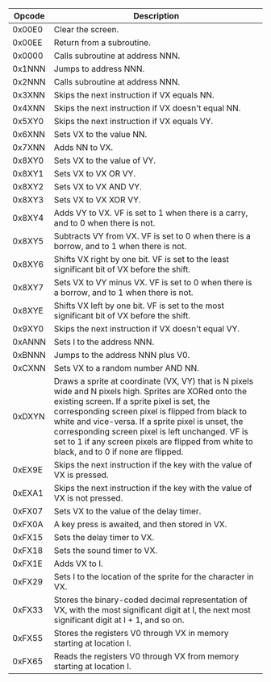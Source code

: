 |Opcode | Description |
|---|---|
| 0x00E0 | Clear the screen. |
| 0x00EE | Return from a subroutine. |
| 0x0000 | Calls subroutine at address NNN. |
| 0x1NNN | Jumps to address NNN. |
| 0x2NNN | Calls subroutine at address NNN. |
| 0x3XNN | Skips the next instruction if VX equals NN. |
| 0x4XNN | Skips the next instruction if VX doesn't equal NN. |
| 0x5XY0 | Skips the next instruction if VX equals VY. |
| 0x6XNN | Sets VX to the value NN. |
| 0x7XNN | Adds NN to VX. |
| 0x8XY0 | Sets VX to the value of VY. |
| 0x8XY1 | Sets VX to VX OR VY. |
| 0x8XY2 | Sets VX to VX AND VY. |
| 0x8XY3 | Sets VX to VX XOR VY. |
| 0x8XY4 | Adds VY to VX. VF is set to 1 when there is a carry, and to 0 when there is not. |
| 0x8XY5 | Subtracts VY from VX. VF is set to 0 when there is a borrow, and to 1 when there is not. |
| 0x8XY6 | Shifts VX right by one bit. VF is set to the least significant bit of VX before the shift. |
| 0x8XY7 | Sets VX to VY minus VX. VF is set to 0 when there is a borrow, and to 1 when there is not. |
| 0x8XYE | Shifts VX left by one bit. VF is set to the most significant bit of VX before the shift. |
| 0x9XY0 | Skips the next instruction if VX doesn't equal VY. |
| 0xANNN | Sets I to the address NNN. |
| 0xBNNN | Jumps to the address NNN plus V0. |
| 0xCXNN | Sets VX to a random number AND NN. |
| 0xDXYN | Draws a sprite at coordinate (VX, VY) that is N pixels wide and N pixels high. Sprites are XORed onto the existing screen. If a sprite pixel is set, the corresponding screen pixel is flipped from black to white and vice-versa. If a sprite pixel is unset, the corresponding screen pixel is left unchanged. VF is set to 1 if any screen pixels are flipped from white to black, and to 0 if none are flipped. |
| 0xEX9E | Skips the next instruction if the key with the value of VX is pressed. |
| 0xEXA1 | Skips the next instruction if the key with the value of VX is not pressed. |
| 0xFX07 | Sets VX to the value of the delay timer. |
| 0xFX0A | A key press is awaited, and then stored in VX. |
| 0xFX15 | Sets the delay timer to VX. |
| 0xFX18 | Sets the sound timer to VX. |
| 0xFX1E | Adds VX to I. |
| 0xFX29 | Sets I to the location of the sprite for the character in VX. |
| 0xFX33 | Stores the binary-coded decimal representation of VX, with the most significant digit at I, the next most significant digit at I + 1, and so on. |
| 0xFX55 | Stores the registers V0 through VX in memory starting at location I. |
| 0xFX65 | Reads the registers V0 through VX from memory starting at location I. |
